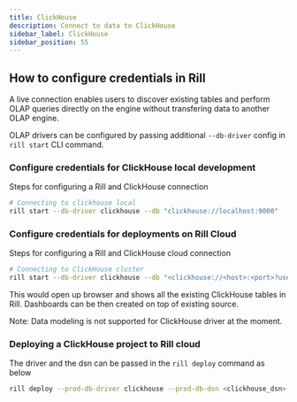 ```yaml
---
title: ClickHouse
description: Connect to data to ClickHouse
sidebar_label: ClickHouse
sidebar_position: 55
---
```


## How to configure credentials in Rill

 A live connection enables users to discover existing tables and perform OLAP queries directly on the engine without transfering data to another OLAP engine.

OLAP drivers can be configured by passing additional `--db-driver` config in `rill start` CLI command. 


### Configure credentials for ClickHouse local development

Steps for configuring a Rill and ClickHouse connection

```bash
# Connecting to clickhouse local
rill start --db-driver clickhouse --db "clickhouse://localhost:9000"
```

### Configure credentials for deployments on Rill Cloud

Steps for configuring a Rill and ClickHouse cloud connection

```bash
# Connecting to ClickHouse cluster 
rill start --db-driver clickhouse --db "<clickhouse://<host>:<port>?username=<username>&password=<pass>>"
```
This would open up browser and shows all the existing ClickHouse tables in Rill. Dashboards can be then created on top of existing source.

Note: Data modeling is not supported for ClickHouse driver at the moment.


### Deploying a ClickHouse project to Rill cloud

The driver and the dsn can be passed in the `rill deploy` command as below 

```bash
rill deploy --prod-db-driver clickhouse --prod-db-dsn <clickhouse_dsn>
```